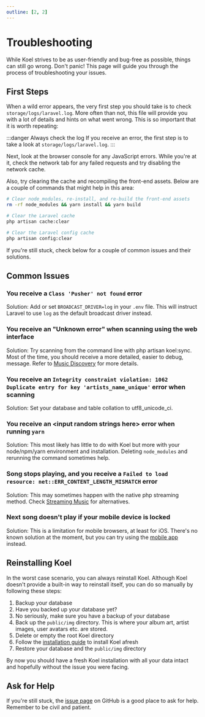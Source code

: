 ```yaml
---
outline: [2, 2]
---
```


# Troubleshooting

While Koel strives to be as user-friendly and bug-free as possible, things can still go wrong.
Don't panic! This page will guide you through the process of troubleshooting your issues.

## First Steps

When a wild error appears, the very first step you should take is to check `storage/logs/laravel.log`.
More often than not, this file will provide you with a lot of details and hints on what went wrong.
This is so important that it is worth repeating:

:::danger Always check the log
If you receive an error, the first step is to take a look at `storage/logs/laravel.log`.
:::

Next, look at the browser console for any JavaScript errors.
While you're at it, check the network tab for any failed requests and try disabling the network cache.

Also, try clearing the cache and recompiling the front-end assets. Below are a couple of commands that might help in this area:

```bash
# Clear node_modules, re-install, and re-build the front-end assets
rm -rf node_modules && yarn install && yarn build

# Clear the Laravel cache
php artisan cache:clear

# Clear the Laravel config cache
php artisan config:clear
```

If you're still stuck, check below for a couple of common issues and their solutions.

## Common Issues

### You receive a `Class 'Pusher' not found` error

Solution: Add or set `BROADCAST_DRIVER=log` in your `.env` file. This will instruct Laravel to use `log` as the default broadcast driver instead.

### You receive an "Unknown error" when scanning using the web interface

Solution: Try scanning from the command line with php artisan koel:sync. Most of the time, you should receive a more detailed, easier to debug, message.
Refer to [Music Discovery](usage/music-discovery) for more details.

### You receive an `Integrity constraint violation: 1062 Duplicate entry for key 'artists_name_unique'` error when scanning

Solution: Set your database and table collation to utf8_unicode_ci.

### You receive an &lt;input random strings here&gt; error when running `yarn`

Solution: This most likely has little to do with Koel but more with your node/npm/yarn environment and installation. Deleting `node_modules` and rerunning the command sometimes help.

### Song stops playing, and you receive a `Failed to load resource: net::ERR_CONTENT_LENGTH_MISMATCH` error

Solution: This may sometimes happen with the native php streaming method. Check [Streaming Music](usage/streaming) for alternatives.

### Next song doesn't play if your mobile device is locked

Solution: This is a limitation for mobile browsers, at least for iOS.
There's no known solution at the moment, but you can try using the [mobile app](mobile-apps) instead.

## Reinstalling Koel

In the worst case scenario, you can always reinstall Koel. Although Koel doesn't provide a built-in way to reinstall itself, you can do so manually by following these steps:

1. Backup your database
2. Have you backed up your database yet?
3. No seriously, make sure you have a backup of your database
4. Back up the `public/img` directory. This is where your album art, artist images, user avatars etc. are stored.
5. Delete or empty the root Koel directory
6. Follow the [installation guide](guide/getting-started#installation) to install Koel afresh
7. Restore your database and the `public/img` directory

By now you should have a fresh Koel installation with all your data intact and hopefully without the issue you were facing.

## Ask for Help

If you're still stuck, the [issue page](https://github.com/koel/koel/issues) on GitHub is a good place to ask for help. Remember to be civil and patient.
